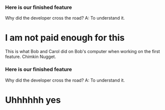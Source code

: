 ### Here is our finished feature
Why did the developer cross the road?
A: To understand it.



# I am not paid enough for this


This is what Bob and Carol did on Bob's computer when working on the first feature. Chimkin Nugget.
### Here is our finished feature
Why did the developer cross the road?
A: To understand it.


# Uhhhhhh yes